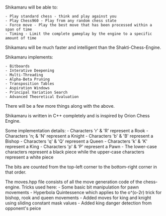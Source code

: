 Shikamaru will be able to:

	- Play standard chess - think and play against you
	- Play Chess960 - Play from any random chess state
	- Force move - Play the best move that has been processed within a span of time
	- Timing - Limit the complete gameplay by the engine to a specific amount of time

Shikamaru will be much faster and intelligent than the Shakti-Chess-Engine.

Shikamaru implements:

	- Bitboards
	- Interative Deepening
	- Multi-Threading
	- Alpha-Beta Pruning
	- Transposition Tables
	- Aspiration Windows
	- Principal Variation Search
	- Advanced Theoretical Evaluation

There will be a few more things along with the above.

Shikamaru is written in C++ completely and is inspired by Orion Chess Engine.

Some implementation details:
	- Characters 'r' & 'R' represent a Rook
	- Characters 'n; & 'N' represent a Knight
	- Characters 'b' & 'B' represent a Bishop
	- Characters 'q' & 'Q' represent a Queen
	- Characters 'k' & 'K' represent a King
	- Characters 'p' & 'P' represent a Pawn
	- The lower-case characters represent a black piece while the upper-case characters represent a white piece

The bits are counted from the top-left corner to the bottom-right corner in that order.

The moves.hpp file consists of all the move generation code of the chess-engine. Tricks used here:
	- Some basic bit manipulation for pawn movements
	- Hyperbola Quintessence which applies to the o^(o-2r) trick for bishop, rook and queen movements
	- Added moves for king and knight using sliding constant mask values
	- Added king danger detection from opponent's peice